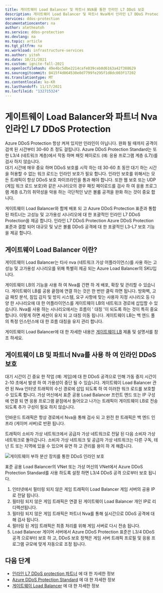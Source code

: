 ```yaml
---
title: 게이트웨이 Load Balancer 및 파트너 NVA를 통한 인라인 L7 DDoS 보호
description: 게이트웨이 Load Balancer 및 파트너 Nva에서 인라인 L7 DDoS Protection를 만들고 사용 하도록 설정 하는 방법에 대해 알아봅니다.
services: ddos-protection
documentationcenter: na
author: aletheatoh
ms.service: ddos-protection
ms.devlang: na
ms.topic: article
ms.tgt_pltfrm: na
ms.workload: infrastructure-services
ms.author: yitoh
ms.date: 10/21/2021
ms.custom: ignite-fall-2021
ms.openlocfilehash: 49e4bc5dbe2214cafe039ceb0d6163a42f388629
ms.sourcegitcommit: 0415f4d064530e0d7799fe295f1d8dc003f17202
ms.translationtype: MT
ms.contentlocale: ko-KR
ms.lasthandoff: 11/17/2021
ms.locfileid: "132715324"
---
```

# <a name="inline-l7-ddos-protection-with-gateway-load-balancer-and-partner-nvas"></a>게이트웨이 Load Balancer와 파트너 Nva 인라인 L7 DDoS Protection

Azure DDoS Protection 항상 켜져 있지만 인라인이 아닙니다. 완화 될 때까지 공격이 검색 된 시간부터 30-60 초 정도 걸립니다. Azure DDoS Protection Standard는 또한 L3/4 (네트워크 계층)에서 작동 하며 패킷 페이로드 (예: 응용 프로그램 계층 (L7))를 검사 하지 않습니다.  
대기 시간에 매우 중요 하며 DDoS 보호를 시작 하는 데 30-60 초 동안 대기 하는 시간을 허용할 수 없는 워크 로드는 인라인 보호가 필요 합니다. 인라인 보호를 위해서는 모든 트래픽이 항상 DDoS 보호 파이프라인을 통과 해야 합니다. 또한 웹 보호 또는 UDP (게임 워크 로드 보호)와 같은 시나리오의 경우 패킷 페이로드를 검사 하 여 응용 프로그램 계층 (L7)의 취약성을 악용 하는 극단적인 낮은 볼륨 공격을 완화 하는 것이 중요 합니다. 

게이트웨이 Load Balancer와 함께 배포 되 고 Azure DDoS Protection 표준과 통합 된 파트너는 고성능 및 고가용성 시나리오에 대 한 포괄적인 인라인 L7 DDoS Protection을 제공 합니다. 인라인 L7 DDoS Protection Azure DDoS Protection 표준과 결합 되어 대규모 및 낮은 볼륨 DDoS 공격에 대 한 포괄적인 L3-L7 보호 기능을 제공 합니다. 

## <a name="what-is-a-gateway-load-balancer"></a>게이트웨이 Load Balancer 이란?
게이트웨이 Load Balancer는 타사 nva (네트워크 가상 어플라이언스)를 사용 하는 고성능 및 고가용성 시나리오를 위해 특별히 제공 되는 Azure Load Balancer의 SKU입니다.

게이트웨이 LB의 기능을 사용 하 여 Nva를 간편 하 게 배포, 확장 및 관리할 수 있습니다. 게이트웨이 LB를 공용 끝점에 연결 하는 것은 한 번만 클릭 하면 됩니다.  방화벽, 고급 패킷 분석, 침입 감지 및 방지 시스템, 요구 사항에 맞는 사용자 지정 시나리오 등 다양 한 시나리오에 대 한 어플라이언스를 게이트웨이 LB의 네트워크 경로에 삽입할 수 있습니다. Nva를 사용 하는 시나리오에서는 흐름이 ' 대칭 '이 되도록 하는 것이 특히 중요 합니다. 이렇게 하면 세션이 유지 되 고 대칭 이동 됩니다. 게이트웨이 LB는 백 엔드 풀의 특정 인스턴스에 대 한 흐름 대칭을 유지 관리 합니다.

게이트웨이 Load Balancer에 대 한 자세한 내용은 [게이트웨이 LB](../load-balancer/gateway-overview.md) 제품 및 설명서를 참조 하세요. 

## <a name="inline-ddos-protection-with-gateway-lb-and-partner-nvas"></a>게이트웨이 LB 및 파트너 Nva를 사용 하 여 인라인 DDoS 보호

대기 시간이 긴 중요 한 작업 (예: 게임)에 대 한 DDoS 공격으로 인해 가동 중지 시간이 2-10 초에서 발생 하 여 가용성이 중단 될 수 있습니다. 게이트웨이 Load Balancer 관련 된 Nva 인터넷 트래픽의 수신 경로에 삽입 되도록 하 여 이러한 워크 로드를 보호할 수 있도록 합니다. 가상 머신에서 표준 공용 Load Balancer 프런트 엔드 또는 IP 구성에 연결 되 면 응용 프로그램 끝점에서 들어오고 나가는 트래픽이 게이트웨이 LB로 전송 되도록 추가 구성이 필요 하지 않습니다. 

인바운드 트래픽은 항상 경로에서 Nva을 통해 검사 되 고 완전 한 트래픽은 백 엔드 인프라 (게이머 서버)로 반환 됩니다. 

트래픽이 소비자 가상 네트워크에서 공급자 가상 네트워크로 전달 된 다음 소비자 가상 네트워크로 돌아갑니다. 소비자 가상 네트워크 및 공급자 가상 네트워크는 다른 구독, 테 넌 트 또는 지역에 있을 수 있으며 유연 하 고 관리를 용이 하 게 해줍니다.

![게이트웨이 부하 분산 장치를 통한 DDoS 인라인 보호](./media/ddos-glb.png)
 
표준 공용 Load Balancer의 VNet 또는 가상 머신의 VNet에서 Azure DDoS Protection Standard를 사용 하도록 설정 하면 L3/4 DDoS 공격 으로부터 보호 됩니다. 
1.  인터넷에서 필터링 되지 않은 게임 트래픽이 Load Balancer 게임 서버의 공용 IP로 전달 됩니다. 
2.  필터링 되지 않은 게임 트래픽은 연결 된 게이트웨이 Load Balancer 개인 IP로 리디렉션됩니다. 
3.  필터링 되지 않은 게임 트래픽은 파트너 Nva를 통해 실시간으로 DDoS 공격에 대해 검사 됩니다. 
4.  필터링 된 게임 트래픽은 최종 처리를 위해 게임 서버로 다시 전송 됩니다.
5.  Load Balancer 게이머 서버에서 Azure DDoS Protection 표준은 L3/4 DDoS 공격 으로부터 보호 하 고, DDoS 보호 정책은 게임 서버 트래픽 프로필 및 응용 프로그램 규모에 맞게 자동으로 조정 됩니다. 

## <a name="next-steps"></a>다음 단계
- [인라인 L7 DDoS protection 파트너](https://aka.ms/inlineddospartners) 에 대 한 자세한 정보
- [Azure DDoS Protection Standard](./ddos-protection-overview.md) 에 대 한 자세한 정보
- [게이트웨이 Load Balancer](../load-balancer/gateway-overview.md) 에 대 한 자세한 정보